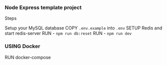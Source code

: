 ### Node Express template project

Steps

Setup your MySQL database
COPY `.env.example` into `.env`
SETUP Redis and start redis-server
RUN - `npm run db:reset`
RUN - `npm run dev`

### USING Docker

RUN docker-compose